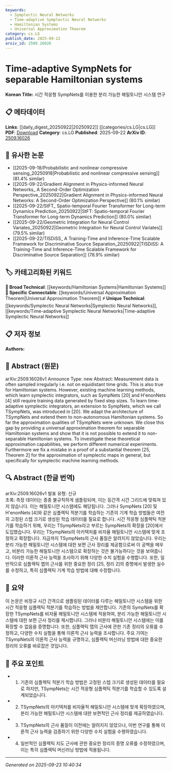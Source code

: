 ```yaml
---
keywords:
  - Symplectic Neural Networks
  - Time-adaptive Symplectic Neural Networks
  - Hamiltonian Systems
  - Universal Approximation Theorem
category: cs.LG
publish_date: 2025-09-22
arxiv_id: 2509.16026
---
```


<!-- KEYWORD_LINKING_METADATA:
{
  "processed_timestamp": "2025-09-23T10:40:34.589913",
  "vocabulary_version": "1.0",
  "selected_keywords": [
    "Symplectic Neural Networks",
    "Time-adaptive Symplectic Neural Networks",
    "Hamiltonian Systems",
    "Universal Approximation Theorem"
  ],
  "rejected_keywords": [],
  "similarity_scores": {
    "Symplectic Neural Networks": 0.78,
    "Time-adaptive Symplectic Neural Networks": 0.8,
    "Hamiltonian Systems": 0.65,
    "Universal Approximation Theorem": 0.7
  },
  "extraction_method": "AI_prompt_based",
  "budget_applied": true,
  "candidates_json": {
    "candidates": [
      {
        "surface": "SympNets",
        "canonical": "Symplectic Neural Networks",
        "aliases": [
          "SympNet"
        ],
        "category": "unique_technical",
        "rationale": "Symplectic Neural Networks are central to the paper's focus on learning symplectic integrators and are a unique concept in this context.",
        "novelty_score": 0.75,
        "connectivity_score": 0.65,
        "specificity_score": 0.85,
        "link_intent_score": 0.78
      },
      {
        "surface": "TSympNets",
        "canonical": "Time-adaptive Symplectic Neural Networks",
        "aliases": [
          "TSympNet"
        ],
        "category": "unique_technical",
        "rationale": "Time-adaptive Symplectic Neural Networks represent an extension of SympNets, crucial for the paper's contribution to time-adaptive learning.",
        "novelty_score": 0.82,
        "connectivity_score": 0.6,
        "specificity_score": 0.88,
        "link_intent_score": 0.8
      },
      {
        "surface": "Hamiltonian systems",
        "canonical": "Hamiltonian Systems",
        "aliases": [],
        "category": "broad_technical",
        "rationale": "Hamiltonian Systems are a fundamental concept in physics and mathematics, providing a broad technical context for the study.",
        "novelty_score": 0.3,
        "connectivity_score": 0.85,
        "specificity_score": 0.7,
        "link_intent_score": 0.65
      },
      {
        "surface": "universal approximation theorem",
        "canonical": "Universal Approximation Theorem",
        "aliases": [],
        "category": "specific_connectable",
        "rationale": "The Universal Approximation Theorem is a key theoretical result that underpins the paper's claims about TSympNets.",
        "novelty_score": 0.5,
        "connectivity_score": 0.75,
        "specificity_score": 0.8,
        "link_intent_score": 0.7
      }
    ],
    "ban_list_suggestions": [
      "measurement data",
      "numerical experiments",
      "proof",
      "theorem"
    ]
  },
  "decisions": [
    {
      "candidate_surface": "SympNets",
      "resolved_canonical": "Symplectic Neural Networks",
      "decision": "linked",
      "scores": {
        "novelty": 0.75,
        "connectivity": 0.65,
        "specificity": 0.85,
        "link_intent": 0.78
      }
    },
    {
      "candidate_surface": "TSympNets",
      "resolved_canonical": "Time-adaptive Symplectic Neural Networks",
      "decision": "linked",
      "scores": {
        "novelty": 0.82,
        "connectivity": 0.6,
        "specificity": 0.88,
        "link_intent": 0.8
      }
    },
    {
      "candidate_surface": "Hamiltonian systems",
      "resolved_canonical": "Hamiltonian Systems",
      "decision": "linked",
      "scores": {
        "novelty": 0.3,
        "connectivity": 0.85,
        "specificity": 0.7,
        "link_intent": 0.65
      }
    },
    {
      "candidate_surface": "universal approximation theorem",
      "resolved_canonical": "Universal Approximation Theorem",
      "decision": "linked",
      "scores": {
        "novelty": 0.5,
        "connectivity": 0.75,
        "specificity": 0.8,
        "link_intent": 0.7
      }
    }
  ]
}
-->

# Time-adaptive SympNets for separable Hamiltonian systems

**Korean Title:** 시간 적응형 SympNets를 이용한 분리 가능한 해밀토니안 시스템 연구

## 📋 메타데이터

**Links**: [[daily_digest_20250922|20250922]] [[categories/cs.LG|cs.LG]]
**PDF**: [Download](https://arxiv.org/pdf/2509.16026.pdf)
**Category**: cs.LG
**Published**: 2025-09-22
**ArXiv ID**: [2509.16026](https://arxiv.org/abs/2509.16026)

## 🔗 유사한 논문
- [[2025-09-18/Probabilistic and nonlinear compressive sensing_20250918|Probabilistic and nonlinear compressive sensing]] (81.4% similar)
- [[2025-09-22/Gradient Alignment in Physics-informed Neural Networks_ A Second-Order Optimization Perspective_20250922|Gradient Alignment in Physics-informed Neural Networks: A Second-Order Optimization Perspective]] (80.1% similar)
- [[2025-09-22/StFT_ Spatio-temporal Fourier Transformer for Long-term Dynamics Prediction_20250922|StFT: Spatio-temporal Fourier Transformer for Long-term Dynamics Prediction]] (80.0% similar)
- [[2025-09-22/Geometric Integration for Neural Control Variates_20250922|Geometric Integration for Neural Control Variates]] (79.5% similar)
- [[2025-09-22/TISDiSS_ A Training-Time and Inference-Time Scalable Framework for Discriminative Source Separation_20250922|TISDiSS: A Training-Time and Inference-Time Scalable Framework for Discriminative Source Separation]] (78.9% similar)

## 🏷️ 카테고리화된 키워드
**🧠 Broad Technical**: [[keywords/Hamiltonian Systems|Hamiltonian Systems]]
**🔗 Specific Connectable**: [[keywords/Universal Approximation Theorem|Universal Approximation Theorem]]
**⚡ Unique Technical**: [[keywords/Symplectic Neural Networks|Symplectic Neural Networks]], [[keywords/Time-adaptive Symplectic Neural Networks|Time-adaptive Symplectic Neural Networks]]

## 📋 저자 정보

**Authors:** 

## 📄 Abstract (원문)

arXiv:2509.16026v1 Announce Type: new 
Abstract: Measurement data is often sampled irregularly i.e. not on equidistant time grids. This is also true for Hamiltonian systems. However, existing machine learning methods, which learn symplectic integrators, such as SympNets [20] and H\'enonNets [4] still require training data generated by fixed step sizes. To learn time-adaptive symplectic integrators, an extension to SympNets, which we call TSympNets, was introduced in [20]. We adapt the architecture of TSympNets and extend them to non-autonomous Hamiltonian systems. So far the approximation qualities of TSympNets were unknown. We close this gap by providing a universal approximation theorem for separable Hamiltonian systems and show that it is not possible to extend it to non-separable Hamiltonian systems. To investigate these theoretical approximation capabilities, we perform different numerical experiments. Furthermore we fix a mistake in a proof of a substantial theorem [25, Theorem 2] for the approximation of symplectic maps in general, but specifically for symplectic machine learning methods.

## 🔍 Abstract (한글 번역)

arXiv:2509.16026v1 발표 유형: 신규  
초록: 측정 데이터는 종종 불규칙하게 샘플링되며, 이는 등간격 시간 그리드에 맞춰져 있지 않습니다. 이는 해밀토니안 시스템에도 해당됩니다. 그러나 SympNets [20] 및 H\'enonNets [4]와 같은 심플렉틱 적분기를 학습하는 기존의 기계 학습 방법들은 여전히 고정된 스텝 크기로 생성된 학습 데이터를 필요로 합니다. 시간 적응형 심플렉틱 적분기를 학습하기 위해, 우리는 TSympNets라고 부르는 SympNets의 확장을 [20]에서 도입했습니다. 우리는 TSympNets의 아키텍처를 비자율 해밀토니안 시스템에 맞게 조정하고 확장합니다. 지금까지 TSympNets의 근사 품질은 알려지지 않았습니다. 우리는 분리 가능한 해밀토니안 시스템에 대한 보편 근사 정리를 제공함으로써 이 공백을 메우고, 비분리 가능한 해밀토니안 시스템으로 확장하는 것은 불가능하다는 것을 보여줍니다. 이러한 이론적 근사 능력을 조사하기 위해 다양한 수치 실험을 수행합니다. 또한, 일반적으로 심플렉틱 맵의 근사를 위한 중요한 정리 [25, 정리 2]의 증명에서 발생한 실수를 수정하고, 특히 심플렉틱 기계 학습 방법에 대해 수정합니다.

## 📝 요약

이 논문은 비정규 시간 간격으로 샘플링된 데이터를 다루는 해밀토니안 시스템을 위한 시간 적응형 심플렉틱 적분기를 학습하는 방법을 제안합니다. 기존의 SympNets를 확장한 TSympNets를 비자율 해밀토니안 시스템에 적용하여, 분리 가능한 해밀토니안 시스템에 대한 보편 근사 정리를 제시합니다. 그러나 비분리 해밀토니안 시스템에는 이를 확장할 수 없음을 증명합니다. 또한, 심플렉틱 맵의 근사에 관한 기존 정리의 오류를 수정하고, 다양한 수치 실험을 통해 이론적 근사 능력을 조사합니다. 주요 기여는 TSympNets의 이론적 근사 능력을 규명하고, 심플렉틱 머신러닝 방법에 대한 중요한 정리의 오류를 바로잡은 것입니다.

## 🎯 주요 포인트

- 1. 기존의 심플렉틱 적분기 학습 방법은 고정된 스텝 크기로 생성된 데이터를 필요로 하지만, TSympNets는 시간 적응형 심플렉틱 적분기를 학습할 수 있도록 설계되었습니다.
- 2. TSympNets의 아키텍처를 비자율적 해밀토니안 시스템에 맞게 확장하였으며, 분리 가능한 해밀토니안 시스템에 대한 보편적인 근사 정리를 제공하였습니다.
- 3. TSympNets의 근사 품질이 이전에는 알려지지 않았으나, 이번 연구를 통해 이론적 근사 능력을 검증하기 위한 다양한 수치 실험을 수행하였습니다.
- 4. 일반적인 심플렉틱 지도 근사에 관한 중요한 정리의 증명 오류를 수정하였으며, 이는 특히 심플렉틱 머신러닝 방법에 적용됩니다.


---

*Generated on 2025-09-23 10:40:34*